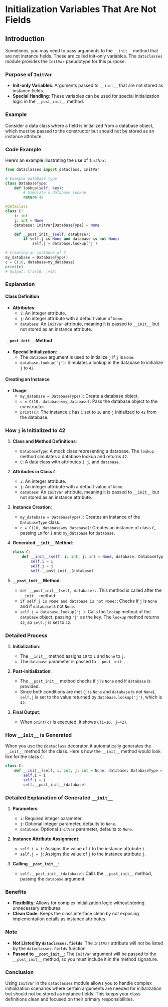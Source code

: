 # Initialization Variables That Are Not Fields

## Introduction
Sometimes, you may need to pass arguments to the `__init__` method that are not instance fields. These are called init-only variables. The `dataclasses` module provides the `InitVar` pseudotype for this purpose.

### Purpose of `InitVar`
- **Init-only Variables**: Arguments passed to `__init__` that are not stored as instance fields.
- **Special Handling**: These variables can be used for special initialization logic in the `__post_init__` method.

### Example
Consider a data class where a field is initialized from a database object, which must be passed to the constructor but should not be stored as an instance attribute.

### Code Example
Here’s an example illustrating the use of `InitVar`:

```python
from dataclasses import dataclass, InitVar

# Example database type
class DatabaseType:
    def lookup(self, key):
        # Simulate a database lookup
        return 42

@dataclass
class C:
    i: int
    j: int = None
    database: InitVar[DatabaseType] = None

    def __post_init__(self, database):
        if self.j is None and database is not None:
            self.j = database.lookup('j')

# Creating an instance of C
my_database = DatabaseType()
c = C(10, database=my_database)
print(c)
# Output: C(i=10, j=42)
```

### Explanation

#### Class Definition
- **Attributes**:
  - `i`: An integer attribute.
  - `j`: An integer attribute with a default value of `None`.
  - `database`: An `InitVar` attribute, meaning it is passed to `__init__` but not stored as an instance attribute.

#### `__post_init__` Method
- **Special Initialization**:
  - The `database` argument is used to initialize `j` if `j` is `None`.
  - `database.lookup('j')`: Simulates a lookup in the database to initialize `j` to `42`.

#### Creating an Instance
- **Usage**:
  - `my_database = DatabaseType()`: Create a database object.
  - `c = C(10, database=my_database)`: Pass the database object to the constructor.
  - `print(c)`: The instance `c` has `i` set to `10` and `j` initialized to `42` from the database.

### How `j` is Initialized to 42

1. **Class and Method Definitions**:
   - `DatabaseType`: A mock class representing a database. The `lookup` method simulates a database lookup and returns `42`.
   - `C`: A data class with attributes `i`, `j`, and `database`.

2. **Attributes in Class `C`**:
   - `i`: An integer attribute.
   - `j`: An integer attribute with a default value of `None`.
   - `database`: An `InitVar` attribute, meaning it is passed to `__init__` but not stored as an instance attribute.

3. **Instance Creation**:
   - `my_database = DatabaseType()`: Creates an instance of the `DatabaseType` class.
   - `c = C(10, database=my_database)`: Creates an instance of class `C`, passing `10` for `i` and `my_database` for `database`.

4. **Generated `__init__` Method**:
   ```python
   class C:
       def __init__(self, i: int, j: int = None, database: DatabaseType = None):
           self.i = i
           self.j = j
           self.__post_init__(database)
   ```

5. **`__post_init__` Method**:
   - `def __post_init__(self, database):`: This method is called after the `__init__` method.
   - `if self.j is None and database is not None:`: Checks if `j` is `None` and if `database` is not `None`.
   - `self.j = database.lookup('j')`: Calls the `lookup` method of the `database` object, passing `'j'` as the key. The `lookup` method returns `42`, so `self.j` is set to `42`.

### Detailed Process

1. **Initialization**:
   - The `__init__` method assigns `10` to `i` and `None` to `j`.
   - The `database` parameter is passed to `__post_init__`.

2. **Post-initialization**:
   - The `__post_init__` method checks if `j` is `None` and if `database` is provided.
   - Since both conditions are met (`j` is `None` and `database` is not `None`), `self.j` is set to the value returned by `database.lookup('j')`, which is `42`.

3. **Final Output**:
   - When `print(c)` is executed, it shows `C(i=10, j=42)`.

### How `__init__` is Generated
When you use the `@dataclass` decorator, it automatically generates the `__init__` method for the class. Here's how the `__init__` method would look like for the class `C`:

```python
class C:
    def __init__(self, i: int, j: int = None, database: DatabaseType = None):
        self.i = i
        self.j = j
        self.__post_init__(database)
```

### Detailed Explanation of Generated `__init__`
1. **Parameters**:
   - `i`: Required integer parameter.
   - `j`: Optional integer parameter, defaults to `None`.
   - `database`: Optional `InitVar` parameter, defaults to `None`.

2. **Instance Attribute Assignment**:
   - `self.i = i`: Assigns the value of `i` to the instance attribute `i`.
   - `self.j = j`: Assigns the value of `j` to the instance attribute `j`.

3. **Calling `__post_init__`**:
   - `self.__post_init__(database)`: Calls the `__post_init__` method, passing the `database` argument.

### Benefits
- **Flexibility**: Allows for complex initialization logic without storing unnecessary attributes.
- **Clean Code**: Keeps the class interface clean by not exposing implementation details as instance attributes.

### Note
- **Not Listed by `dataclasses.fields`**: The `InitVar` attribute will not be listed by the `dataclasses.fields` function.
- **Passed to `__post_init__`**: The `InitVar` argument will be passed to the `__post_init__` method, so you must include it in the method signature.

### Conclusion
Using `InitVar` in the `dataclasses` module allows you to handle complex initialization scenarios where certain arguments are needed for initialization but should not be stored as instance fields. This keeps your class definitions clean and focused on their primary responsibilities.
